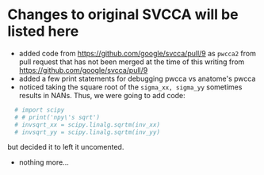 # Changes to original SVCCA will be listed here

- added code from https://github.com/google/svcca/pull/9 as `pwcca2` from 
pull request that has not been merged at the time of this writing from https://github.com/google/svcca/pull/9
- added a few print statements for debugging pwcca vs anatome's pwcca
- noticed taking the square root of the `sigma_xx, sigma_yy` sometimes results in NANs. Thus,
we were going to add code:
```python
  # import scipy
  # # print('npy\'s sqrt')
  # invsqrt_xx = scipy.linalg.sqrtm(inv_xx)
  # invsqrt_yy = scipy.linalg.sqrtm(inv_yy)
```
but decided it to left it uncomented.
- nothing more...